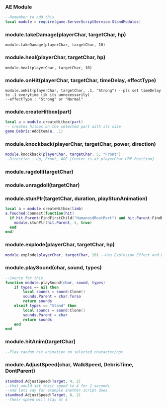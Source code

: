 ### AE Module
```lua
--Remember to add this
local module = require(game.ServerScriptService.StandModules)
```

### module.takeDamage(playerChar, targetChar, hp)
```
module.takeDamage(playerChar, targetChar, 10)
```

### module.heal(playerChar, targetChar, hp)
```
module.heal(playerChar, targetChar, 10)
```

### module.onHit(playerChar, targetChar, timeDelay, effectType)
```
module.onHit(playerChar, targetChar, .1, "Strong") --pls set timeDelay to .1 everytime (ik its unnecessarily)
--effectType : "Strong" or "Normal"
```

### module.createHitbox(part)
```lua
local a = module.createHitbox(part)
-- creates hitbox on the selected part with its size
game.Debris:AddItem(a, .1)
```



### module.knockback(playerChar, targetChar, power, direction)
```lua
module.knockback(playerChar, targetChar, 5, "Front")
--Direction : Up, Front, AOE [Center is at playerChar HRP Position]
```


### module.ragdoll(targetChar)
### module.unragdoll(targetChar)

### module.stunPlr(targetChar, duration, playStunAnimation)
```lua
local a = module.createHitbox(limb)
a.Touched:Connect(function(hit)
  if hit.Parent:FindFirstChild("HumanoidRootPart") and hit.Parent:FindFirstChild("Ragdoll") then --hit.Parent:FindFirstChild("Ragdoll") prevents dialogNPC from getting detected
    module.stunPlr(hit.Parent, 5, true)
  end
end)
```

### module.explode(playerChar, targetChar, hp)
```lua
module.explode(playerChar, targetChar, 20) --Has Explosion Effect and Doesn't require module.takedamage
```

### module.playSound(char, sound, types)
```lua
--Source for this
function module.playSound(char, sound, types)
	if types == nil then
		local sounds = sound:Clone()
		sounds.Parent = char.Torso
		return sounds
	elseif types == "Stand" then
		local sounds = sound:Clone()
		sounds.Parent = char
		return sounds
	end
end
```

### module.hitAnim(targetChar)
```lua
--Play random hit animation on selected character/npc
```

### module.AdjustSpeed(char, WalkSpeed, DebrisTime, DontParent)
```lua
standmod.AdjustSpeed(Target, 4, 2)
--that would set their speed to 4 for 2 seconds
--and lets say for example another script does 
standmod.AdjustSpeed(Target, 8, 2)
--their speed will stay at 4
```
